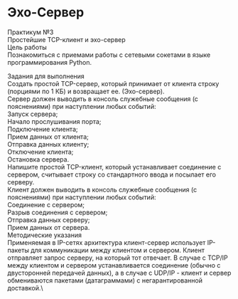 # Эхо-Сервер
Практикум №3\
Простейшие TCP-клиент и эхо-сервер\
Цель работы\
Познакомиться с приемами работы с сетевыми сокетами в языке программирования Python.

Задания для выполнения\
Создать простой TCP-сервер, который принимает от клиента строку (порциями по 1 КБ) и возвращает ее. (Эхо-сервер).\
Сервер должен выводить в консоль служебные сообщения (с пояснениями) при наступлении любых событий:\
Запуск сервера;\
Начало прослушивания порта;\
Подключение клиента;\
Прием данных от клиента;\
Отправка данных клиенту;\
Отключение клиента;\
Остановка сервера.\
Напишите простой TCP-клиент, который устанавливает соединение с сервером, считывает строку со стандартного ввода и посылает его серверу.\
Клиент должен выводить в консоль служебные сообщения (с пояснениями) при наступлении любых событий:\
Соединение с сервером;\
Разрыв соединения с сервером;\
Отправка данных серверу;\
Прием данных от сервера.\
Методические указания\
Применяемая в IP-сетях архитектура клиент-сервер использует IP-пакеты для коммуникации между клиентом и сервером. Клиент отправляет запрос серверу, на который тот отвечает. В случае с TCP/IP между клиентом и сервером устанавливается соединение (обычно с двусторонней передачей данных), а в случае с UDP/IP - клиент и сервер обмениваются пакетами (датаграммами) с негарантированной доставкой.\

